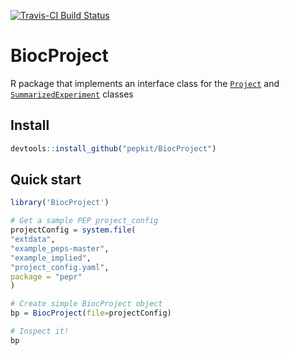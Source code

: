 [![Travis-CI Build Status](https://travis-ci.org/pepkit/BiocProject.svg?branch=master)](https://travis-ci.org/pepkit/BiocProject)


# BiocProject
R package that implements an interface class for the [`Project`](http://code.databio.org/pepr/) and [`SummarizedExperiment`](https://bioconductor.org/packages/release/bioc/html/SummarizedExperiment.html) classes

## Install

```R
devtools::install_github("pepkit/BiocProject")
```

## Quick start

```R
library('BiocProject')

# Get a sample PEP project_config
projectConfig = system.file(
"extdata",
"example_peps-master",
"example_implied",
"project_config.yaml",
package = "pepr"
)

# Create simple BiocProject object
bp = BiocProject(file=projectConfig)

# Inspect it!
bp
```
